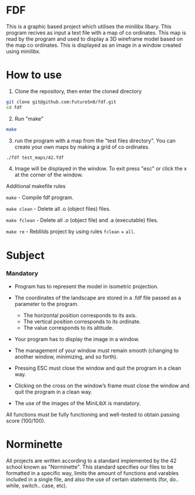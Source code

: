 
# FDF

This is a graphic based project which utilises the minilibx libary. This program recives as input a text file with a map of co ordinates. This map is read by the program and used to display a 3D wireframe model based on the map co ordinates. This is displayed as an image in a window created using minilibx.

# How to use

1. Clone the repository, then enter the cloned directory

```bash
git clone git@github.com:FutureSn0/fdf.git
cd fdf
```

2. Run "make"

```bash
make
```

3. run the program with a map from the "test files directory". You can create your own maps by making a grid of co ordinates.

```bash
./fdf test_maps/42.fdf
```
4. Image will be displayed in the window. To exit press "esc" or click the x at the corner of the window.

Additional makefile rules

`make` - Compile fdf program.

`make clean` - Delete all .o (object files) files.

`make fclean` - Delete all .o (object file) and .a (executable) files.

`make re` - Reblilds project by using rules `fclean` + `all`.

# Subject
### Mandatory

- Program has to represent the model in isometric projection.
- The coordinates of the landscape are stored in a .fdf file passed as a parameter to the program.
    
    - The horizontal position corresponds to its axis.
    - The vertical position corresponds to its ordinate.
    - The value corresponds to its altitude.

- Your program has to display the image in a window.
- The management of your window must remain smooth (changing to another window, minimizing, and so forth).
- Pressing ESC must close the window and quit the program in a clean way.
- Clicking on the cross on the window’s frame must close the window and quit the program in a clean way.
- The use of the images of the MiniLibX is mandatory.

All functions must be fully functioning and well-tested to obtain passing score (100/100).

# Norminette

All projects are written according to a standard implemented by the 42 school known as "Norminette". This standard specifies our files to be formatted in a specific way, limits the amount of functions and varables included in a single file, and also the use of certain statements (for, do.. while, switch.. case, etc).
